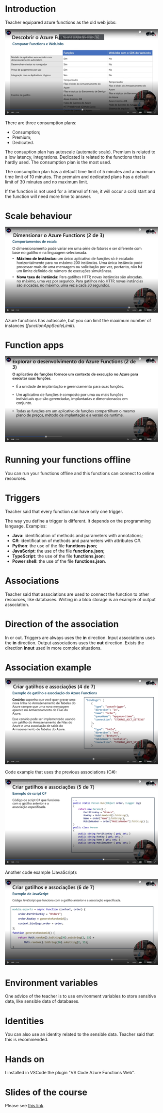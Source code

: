 # Introduction

Teacher equipared azure functions as the old web jobs:

![comparing to web jobs](images/comparing-to-web-jobs.png)

There are three consumption plans:

- Consumption;
- Premium;
- Dedicated.

The consuption plan has autoscale (automatic scale). Premium is related to a low latency, integrations. Dedicated is related to the functions that is hardly used. The consumption plan is the most used.

The consumption plan has a default time limit of 5 minutes and a maximum time limit of 10 minutes. The premuim and dedicated plans has a default limit of 30 minutes and no maximum limit.

If the function is not used for a interval of time, it will occur a cold start and the function will need more time to answer.


# Scale behaviour

![scale behaviour](images/scale-behaviour.png)

Azure functions has autoscale, but you can limit the maximum number of instances (*functionAppScaleLimit*).


# Function apps

![function apps](images/function-apps.png)


# Running your functions offline

You can run your functions offline and this functions can connect to online resources.


# Triggers

Teacher said that every function can have only one trigger.

The way you define a trigger is different. It depends on the programming language. Examples:

- **Java**: identification of methods and parameters with annotations;
- **C#**: identification of methods and parameters with attributes C#.
- **Python**: the use of the file **functions.json**;
- **JavaScript**: the use of the file **functions.json**;
- **TypeScript**: the use of the file **functions.json**;
- **Power shell**: the use of the file **functions.json**.


# Associations

Teacher said that associations are used to connect the function to other resources, like databases. Writing in a blob storage is an example of output association.


# Direction of the association

In or out. Triggers are always uses the **in** direction. Input associations uses the **in** direction. Output associations uses the **out** direction. Exists the direction **inout** used in more complex situations.


# Association example

![association example](images/association-example.png)

Code example that uses the previous associations (C#):

![code example](images/code-example-01.png)

Another code example (JavaScript):

![code example](images/code-example-02.png)


# Environment variables

One advice of the teacher is to use environment variables to store sensitive data, like sensible data of databases.


# Identities

You can also use an identity related to the sensible data. Teacher said that this is recommended.


# Hands on

I installed in VSCode the plugin "VS Code Azure Functions Web". 


# Slides of the course

Please see [this link](slides-of-the-course.pptx).
